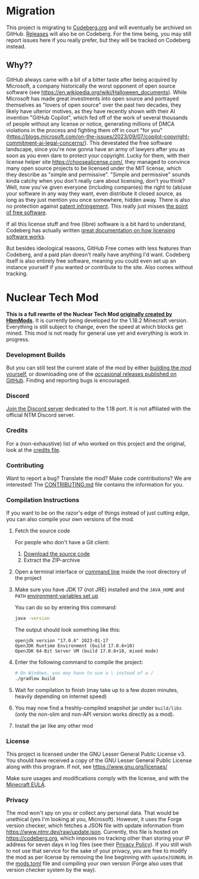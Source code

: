 # Migration

This project is migrating to [Codeberg.org](https://codeberg.org/MartinTheDragon/Nuclear-Tech-Mod-Remake) and will eventually be archived on GitHub.
[Releases](https://codeberg.org/MartinTheDragon/Nuclear-Tech-Mod-Remake/releases) will also be on Codeberg.
For the time being, you may still report issues here if you really prefer, but they will be tracked on Codeberg instead.

## Why??

GitHub always came with a bit of a bitter taste after being acquired by Microsoft, a company historically the worst opponent of open source software (see <https://en.wikipedia.org/wiki/Halloween_documents>).
While Microsoft has made great investments into open source and portrayed themselves as "lovers of open source" over the past two decades, they likely have ulterior motives, as they have recently shown with
their AI invention "GitHub Copilot", which fed off of the work of several thousands of people without any license or notice, generating millions of DMCA violations in the process and fighting them off
in court "for you" (<https://blogs.microsoft.com/on-the-issues/2023/09/07/copilot-copyright-commitment-ai-legal-concerns/>). This devestated the free software landscape, since you're now gonna have an army of
lawyers after you as soon as you even dare to protect your copyright. Lucky for them, with their license helper site <https://choosealicense.com/>, they managed to convince many open source projects to be
licensed under the MIT license, which they describe as "simple and permissive". "Simple and permissive" sounds kinda catchy when you don't really care about licensing, don't you think? Well, now you've given
everyone (including companies) the right to (ab)use your software in any way they want, even distribute it closed source, as long as they just mention you once somewhere, hidden away. There is also no protection
against [patent infringement](https://docs.codeberg.org/getting-started/licensing/#patent-usage). This really just misses [the point of free software](https://www.gnu.org/philosophy/).

If all this license stuff and free (libre) software is a bit hard to understand, Codeberg has actually written [great documentation on how licensing software works](https://docs.codeberg.org/getting-started/licensing).

But besides ideological reasons, GitHub Free comes with less features than Codeberg, and a paid plan doesn't really have anything I'd want. Codeberg itself is also entirely free software, meaning you could even
set up an instance yourself if you wanted or contribute to the site. Also comes without tracking.

# Nuclear Tech Mod
**This is a full rewrite of the Nuclear Tech Mod [originally created by HbmMods](https://github.com/HbmMods/Hbm-s-Nuclear-Tech-GIT).**
It is currently being developed for the 1.18.2 Minecraft version.
Everything is still subject to change, even the speed at which blocks get mined. This mod is not ready for general use yet and everything is work in progress.

### Development Builds

But you can still test the current state of the mod by either [building the mod yourself](#compilation-instructions), or downloading one of the [occasional releases published on GitHub](https://github.com/MartinTheDragon/Nuclear-Tech-Mod-Remake/releases). Finding and reporting bugs is encouraged.

### Discord

[Join the Discord server](https://discord.gg/XDrARD2FaJ) dedicated to the 1.18 port. It is not affiliated with the official NTM Discord server.

### Credits

For a (non-exhaustive) list of who worked on this project and the original, look at the [credits file](CREDITS.md).

### Contributing

Want to report a bug? Translate the mod? Make code contributions? We are interested! The [CONTRIBUTING.md](CONTRIBUTING.md) file contains the information for you.

### Compilation Instructions

If you want to be on the razor's edge of things instead of just cutting edge, you can also compile your own versions of the mod.

1. Fetch the source code

   For people who don't have a Git client:

   1. [Download the source code](https://github.com/MartinTheDragon/Nuclear-Tech-Mod-Remake/archive/refs/heads/1.18.zip)
   2. Extract the ZIP-archive

2. Open a terminal interface or [command line](https://www.freecodecamp.org/news/command-line-commands-cli-tutorial/) inside the root directory of the project
3. Make sure you have JDK 17 (not JRE) installed and the `JAVA_HOME` and `PATH` [environment variables set up](https://www3.ntu.edu.sg/home/ehchua/programming/howto/Environment_Variables.html)

   You can do so by entering this command:

   ```bash
   java -version
   ```

   The output should look something like this:

   ```
   openjdk version "17.0.6" 2023-01-17
   OpenJDK Runtime Environment (build 17.0.6+10)
   OpenJDK 64-Bit Server VM (build 17.0.6+10, mixed mode)
   ```

4. Enter the following command to compile the project:

   ```bash
   # On Windows, you may have to use a \ instead of a /
   ./gradlew build
   ```

5. Wait for compilation to finish (may take up to a few dozen minutes, heavily depending on internet speed)
6. You may now find a freshly-compiled snapshot jar under `build/libs` (only the non-slim and non-API version works directly as a mod).
7. Install the jar like any other mod

### License

This project is licensed under the GNU Lesser General Public License v3. You should have received a copy of the GNU Lesser General Public License
along with this program.  If not, see <https://www.gnu.org/licenses/>

Make sure usages and modifications comply with the license, and with the [Minecraft EULA](https://account.mojang.com/documents/minecraft_eula).

### Privacy

The mod won't spy on you or collect any personal data. That would be unethical (yes I'm looking at you, Microsoft).
However, it uses the Forge version checker, which fetches a JSON file with update information from <https://www.ntmr.dev/raw/update.json>.
Currently, this file is hosted on <https://codeberg.org>, which imposes no tracking other than storing your IP address for seven days in log files (see their [Privacy Policy](https://codeberg.org/Codeberg/org/src/branch/main/PrivacyPolicy.md)).
If you still wish to not use that service for the sake of your privacy, you are free to modify the mod as per license by removing the line beginning with `updateJSONURL` in the [mods.toml](src/main/resources/META-INF/mods.toml) file and compiling your own version (Forge also uses that version checker system by the way).
